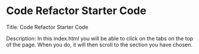 # Code Refactor Starter Code

Title: Code Refactor Starter Code

Description:
In this index.html you will be able to click on the tabs on the top of the page. When you do, it will then scroll to the section you have chosen.
